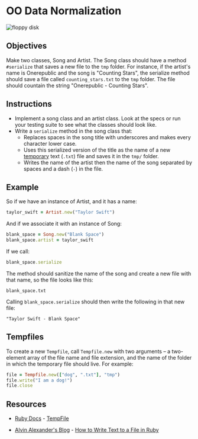
# OO Data Normalization

![floppy disk](https://s3-us-west-2.amazonaws.com/web-dev-readme-photos/oo-labs/floppy-disk.png)

## Objectives

Make two classes, Song and Artist. The Song class should have a method `#serialize` that saves a new file to the `tmp` folder. For instance, if the artist's name is Onerepublic and the song is "Counting Stars", the serialize method should save a file called `counting_stars.txt` to the `tmp` folder. The file should countain the string "Onerepublic - Counting Stars".

## Instructions

* Implement a song class and an artist class. Look at the specs or run your testing suite to see what the classes should look like.
* Write a `serialize` method in the song class that:
  * Replaces spaces in the song title with underscores and makes every character lower case.
  * Uses this serialized version of the title as the name of a new [temporary](http://www.ruby-doc.org/stdlib-1.9.3/libdoc/tempfile/rdoc/Tempfile.html) text (`.txt`) file and saves it in the `tmp/` folder. 
  * Writes the name of the artist then the name of the song separated by spaces and a dash (`-`) in the file.

## Example

So if we have an instance of Artist, and it has a name:

```ruby
taylor_swift = Artist.new("Taylor Swift")
```

And if we associate it with an instance of Song:

```ruby
blank_space = Song.new("Blank Space")
blank_space.artist = taylor_swift
```

If we call:

```ruby
blank_space.serialize
```

The method should sanitize the name of the song and create a new file with that name, so the file looks like this:

`blank_space.txt`

Calling `blank_space.serialize` should then write the following in that new file:

`"Taylor Swift - Blank Space"`

## Tempfiles

To create a new `Tempfile`, call `Tempfile.new` with two arguments – a two-element array of the file name and file extension, and the name of the folder in which the temporary file should live. For example:

```ruby
file = Tempfile.new(["dog", ".txt"], "tmp")
file.write("I am a dog!")
file.close
```

## Resources
* [Ruby Docs](http://www.ruby-doc.org/) - [TempFile](http://www.ruby-doc.org/stdlib-1.9.3/libdoc/tempfile/rdoc/Tempfile.html)

* [Alvin Alexander's Blog](http://alvinalexander.com/) - [How to Write Text to a File in Ruby](http://alvinalexander.com/blog/post/ruby/how-write-text-to-file-ruby-example)

